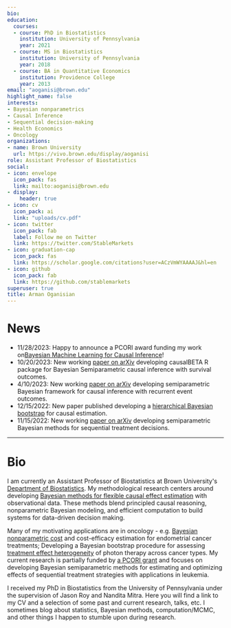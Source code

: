 ```yaml
---
bio: 
education:
  courses:
  - course: PhD in Biostatistics
    institution: University of Pennsylvania
    year: 2021
  - course: MS in Biostatistics
    institution: University of Pennsylvania
    year: 2018
  - course: BA in Quantitative Economics
    institution: Providence College
    year: 2013
email: "aoganisi@brown.edu"
highlight_name: false
interests:
- Bayesian nonparametrics
- Causal Inference
- Sequential decision-making
- Health Economics
- Oncology
organizations:
- name: Brown University
  url: https://vivo.brown.edu/display/aoganisi
role: Assistant Professor of Biostatistics
social:
- icon: envelope
  icon_pack: fas
  link: mailto:aoganisi@brown.edu
- display:
    header: true
- icon: cv
  icon_pack: ai
  link: "uploads/cv.pdf"
- icon: twitter
  icon_pack: fab
  label: Follow me on Twitter
  link: https://twitter.com/StableMarkets
- icon: graduation-cap
  icon_pack: fas
  link: https://scholar.google.com/citations?user=ACzVmWYAAAAJ&hl=en
- icon: github
  icon_pack: fab
  link: https://github.com/stablemarkets
superuser: true
title: Arman Oganisian
---
```


# News
 - 11/28/2023: Happy to announce a PCORI award funding my work on[Bayesian Machine Learning for Causal Inference](https://www.pcori.org/research-results/2023/bayesian-machine-learning-causal-inference-electronic-health-record-data-missing-covariates)!
 - 10/20/2023: New working [paper on arXiv](https://arxiv.org/abs/2310.12358) developing causalBETA R package for Bayesian Semiparametric causal inference with survival outcomes.
 - 4/10/2023: New working [paper on arXiv](https://aps.arxiv.org/abs/2304.03247) developing semiparametric Bayesian framework for causal inference with recurrent event outcomes.
 - 12/15/2022: New paper published developing a [hierarchical Bayesian bootstrap](https://www.degruyter.com/document/doi/10.1515/ijb-2022-0051/html) for causal estimation.
 - 11/15/2022: New working [paper on arXiv](https://arxiv.org/abs/2211.16393) developing semiparametric Bayesian methods for sequential treatment decisions.
---

# Bio
I am currently an Assistant Professor of Biostatistics at Brown University's [Department of Biostatistics](https://www.brown.edu/academics/public-health/biostats/home). My methodological research centers around developing [Bayesian methods for flexible causal effect estimation](https://onlinelibrary.wiley.com/doi/full/10.1002/sim.8761) with observational data. These methods blend principled causal reasoning, nonparametric Bayesian modeling, and efficient computation to build systems for data-driven decision making.

Many of my motivating applications are in oncology - e.g. [Bayesian nonparametric cost](https://onlinelibrary.wiley.com/doi/epdf/10.1111/biom.13244) and cost-efficacy estimation for endometrial cancer treatments; Developing a Bayesian bootstrap procedure for assessing [treatment effect heterogeneity](https://www.degruyter.com/document/doi/10.1515/ijb-2022-0051/html) of photon therapy across cancer types. My current research is partially funded by [a PCORI grant](https://www.pcori.org/research-results/2022/statistical-methods-optimizing-dynamic-patient-level-treatment-and-monitoring-strategies) and focuses on developing Bayesian semiparametric methods for estimating and optimizing effects of sequential treatment strategies with applications in leukemia.

I received my PhD in Biostatistics from the University of Pennsylvania under the supervision of Jason Roy and Nandita Mitra. Here you will find a link to my CV and a selection of some past and current research, talks, etc. I sometimes blog about statistics, Bayesian methods, computation/MCMC, and other things I happen to stumble upon during research.

